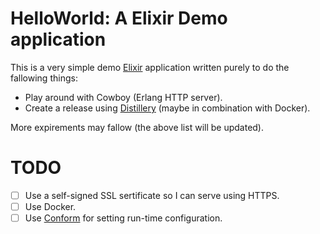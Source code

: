 # HelloWorld: A Elixir Demo application

This is a very simple demo [Elixir](http://elixir-lang.github.io/) application written purely to do the fallowing things:

- Play around with Cowboy (Erlang HTTP server).
- Create a release using [Distillery](https://github.com/bitwalker/distillery) (maybe in combination with Docker).

More expirements may fallow (the above list will be updated).

# TODO

- [ ] Use a self-signed SSL sertificate so I can serve using HTTPS.
- [ ] Use Docker.
- [ ] Use [Conform](https://github.com/bitwalker/conform) for setting run-time configuration.
